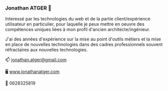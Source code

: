### Jonathan ATGER 👋

Interessé par les technologies du web et de la partie client/expérience utilisateur en particulier, pour laquelle je peux mettre en oeuvre des compétences uniques liées à mon profil d'ancien architecte/ingénieur.

J'ai des années d'expérience sur la mise au point d'outils métiers et la mise en place de nouvelles technologies dans des cadres professionnels souvent réfractaires aux nouvelles technologies.

📫 jonathan.atger@gmail.com

🖥️ www.jonathanatger.com

📱 0628325819
